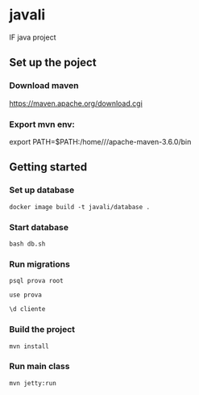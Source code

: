 # javali
IF java project

## Set up the poject

### Download maven
https://maven.apache.org/download.cgi

### Export mvn env:
export PATH=$PATH:/home/<user>/<folder>/apache-maven-3.6.0/bin

## Getting started

### Set up database
```
docker image build -t javali/database .
```

### Start database
```
bash db.sh
```

### Run migrations
```
psql prova root
```
```
use prova
```
```
\d cliente
```

### Build the project
```
mvn install
```

### Run main class
```
mvn jetty:run
```
